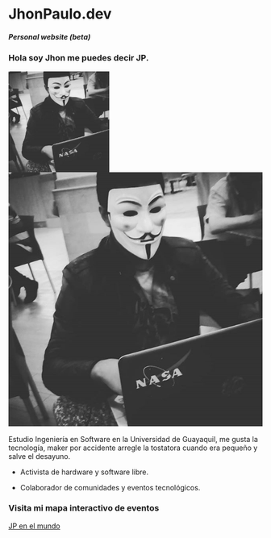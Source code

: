 # JhonPaulo.dev

##### Personal website (beta)

### Hola soy Jhon me puedes decir JP.

 <img align="left" src="media/jp_hack.jpg" width=200 > ![](media/jp_hack.jpg) 

Estudio Ingeniería en Software en la Universidad de Guayaquil, me gusta la tecnología, maker por accidente arregle la tostatora cuando era pequeño y salve el desayuno.

* Activista de hardware y software libre.

* Colaborador de comunidades y eventos tecnológicos.

### Visita mi mapa interactivo de eventos

[JP en el mundo](https://gist.github.com/25ecb143aead8a19acdb36469155cd22)


